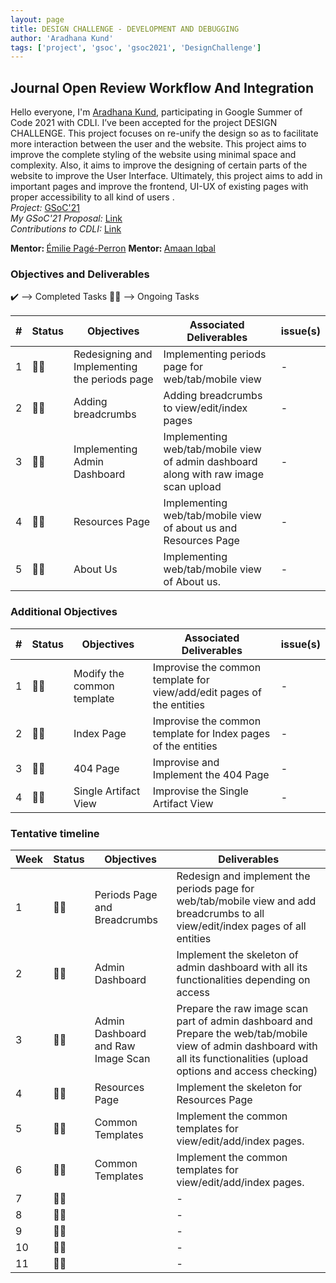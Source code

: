 ```yaml
---
layout: page
title: DESIGN CHALLENGE - DEVELOPMENT AND DEBUGGING
author: 'Aradhana Kund'
tags: ['project', 'gsoc', 'gsoc2021', 'DesignChallenge']
---
```


## Journal Open Review Workflow And Integration

Hello everyone, I'm <a href="https://www.linkedin.com/in/aradhanakund/">Aradhana Kund</a>, participating in Google Summer of Code 2021 with CDLI. I’ve been accepted for the project DESIGN CHALLENGE. This project focuses on re-unify the design so as to facilitate more interaction between the user and the website. 
This project aims to improve the complete styling of the website using minimal space and complexity. Also, it aims to improve the designing of certain parts of the website to improve the User Interface. Ultimately, this project aims to add in important pages and improve the frontend, UI-UX of existing pages with proper accessibility to all kind of users .
<br>
<i>Project:</i>
<a href="https://summerofcode.withgoogle.com/projects/#5212285703815168">GSoC'21</a>
<br>
<i>My GSoC'21 Proposal:</i>
<a href="https://drive.google.com/file/d/1IxvKMPuqsF4AeSep5AUcHRAQ_ZxyC1ZN/view?usp=sharing">Link</a>
<br>
<i>Contributions to CDLI:</i>
<a href="https://gitlab.com/aradhana_kund">Link<a>
<br>

<b>Mentor: </b> <a href='https://www.linkedin.com/in/epageperron/'>Émilie Pagé-Perron</a>
<b>Mentor: </b> <a href='https://www.linkedin.com/in/amaan-iqbal/'>Amaan Iqbal</a>

### Objectives and Deliverables

:heavy_check_mark: --> Completed Tasks
:man_technologist: --> Ongoing Tasks

| \# | Status  | Objectives                    | Associated Deliverables         | issue(s) |
| --- | --- | ----------------------------- | ---------------------------------------------- | -------- |
| 1 | :man_technologist: | Redesigning and Implementing the periods page | Implementing periods page for web/tab/mobile view | - |
| 2 | :man_technologist: | Adding breadcrumbs | Adding breadcrumbs to view/edit/index pages | - |
| 3 | :man_technologist: | Implementing Admin Dashboard | Implementing web/tab/mobile view of admin dashboard along with raw image scan upload | - |
| 4 | :man_technologist: | Resources Page | Implementing web/tab/mobile view of about us and Resources Page | - |
| 5 | :man_technologist: | About Us | Implementing web/tab/mobile view of About us. | - |
  
### Additional Objectives

| \# | Status  | Objectives         | Associated Deliverables                                             | issue(s) |
| --- | --- | ------------------ | ------------------------------------------------------------------- | -------- |
| 1 | :man_technologist: | Modify the common template | Improvise the common template for view/add/edit pages of the entities | - |
| 2 | :man_technologist: | Index Page | Improvise the common template for Index pages of the entities | - |
| 3 | :man_technologist: | 404 Page | Improvise and Implement the 404 Page | - |
| 4 | :man_technologist: | Single Artifact View | Improvise the Single Artifact View | - |

### Tentative timeline  

| Week  | Status | Objectives | Deliverables |
|---|---|---|---|
| 1 | :man_technologist: | Periods Page and Breadcrumbs | Redesign and implement the periods page for web/tab/mobile view and add breadcrumbs to all view/edit/index pages of all entities | - |
| 2 | :man_technologist: | Admin Dashboard | Implement the skeleton of admin dashboard with all its functionalities depending on access | - |
| 3 | :man_technologist: | Admin Dashboard and Raw Image Scan | Prepare the raw image scan part of admin dashboard and Prepare the web/tab/mobile view of admin dashboard with all its functionalities (upload options and access checking) | - |
| 4 | :man_technologist: | Resources Page | Implement the skeleton for Resources Page | - |
| 5 | :man_technologist: | Common Templates | Implement the common templates for view/edit/add/index pages. | - |
| 6 | :man_technologist: |  Common Templates | Implement the common templates for view/edit/add/index pages. | - |
| 7 | :man_technologist: |  | - |
| 8 | :man_technologist: |  | - |
| 9 | :man_technologist: |  | - |
| 10 | :man_technologist: |  | - |
| 11 | :man_technologist: |  | - |
  
